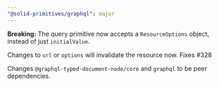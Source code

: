 ```yaml
---
"@solid-primitives/graphql": major
---
```


**Breaking:** The query primitive now accepts a `ResourceOptions` object, instead of just `initialValue`.

Changes to `url` or `options` will invalidate the resource now. Fixes #328

Changes `@graphql-typed-document-node/core` and `graphql` to be peer dependencies.
